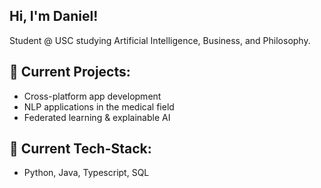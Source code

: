 ## Hi, I'm Daniel! 

Student @ USC studying Artificial Intelligence, Business, and Philosophy.

## 🔭 Current Projects:
- Cross-platform app development 
- NLP applications in the medical field
- Federated learning & explainable AI

## 🌱 Current Tech-Stack:
- Python, Java, Typescript, SQL
